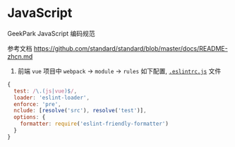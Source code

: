 # JavaScript
GeekPark JavaScript 编码规范

参考文档 https://github.com/standard/standard/blob/master/docs/README-zhcn.md

1. 前端 `vue` 项目中 `webpack` -> `module` -> `rules` 如下配置, [`.eslintrc.js`](https://github.com/GeekPark/JavaScript/blob/master/.eslintrc.js) 文件
``` JavaScript
{
  test: /\.(js|vue)$/,
  loader: 'eslint-loader',
  enforce: 'pre',
  nclude: [resolve('src'), resolve('test')],
  options: {
    formatter: require('eslint-friendly-formatter')
  }
}
```
